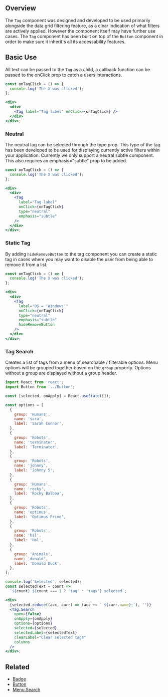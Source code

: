 ## Overview

The `Tag` component was designed and developed to be used primarily alongside the data grid filtering feature, as a clear indication of what filters are actively applied. However the component itself may have further use cases. The `Tag` component has been built on top of the `Button` component in order to make sure it inherit's all its accessability features.

## Basic Use

All text can be passed to the `Tag` as a child, a callback function can be passed to the onClick prop to catch a users interactions.

```jsx
const onTagClick = () => {
  console.log('The X was clicked');
};

<div>
  <div>
    <Tag label="Tag label" onClick={onTagClick} />
  </div>
</div>;
```

### Neutral

The neutral tag can be selected through the type prop. This type of the tag has been developed to be used for displaying currently active filters within your application. Currently we only support a neutral subtle component. This also requires an emphasis="subtle" prop to be added.

```jsx
const onTagClick = () => {
  console.log('The X was clicked');
};

<div>
  <div>
    <Tag
      label="Tag label"
      onClick={onTagClick}
      type="neutral"
      emphasis="subtle"
    />
  </div>
</div>;
```

### Static Tag

By adding `hideRemoveButton` to the tag component you can create a static tag in cases where you may want to disable the user from being able to remove it from a list.

```jsx
const onTagClick = () => {
  console.log('The X was clicked');
};

<div>
  <div>
    <Tag
      label="OS = 'Windows'"
      onClick={onTagClick}
      type="neutral"
      emphasis="subtle"
      hideRemoveButton
    />
  </div>
</div>;
```

### Tag Search

Creates a list of tags from a menu of searchable / filterable options. Menu options will be grouped together based on the `group` property. Options without a group are displayed without a group header.

```jsx
import React from 'react';
import Button from '../Button';

const [selected, onApply] = React.useState([]);

const options = [
  {
    group: 'Humans',
    name: 'sara',
    label: 'Sarah Connor',
  },
  {
    group: 'Robots',
    name: 'terminator',
    label: 'Terminator',
  },
  {
    group: 'Robots',
    name: 'johnny',
    label: 'Johnny 5',
  },
  {
    group: 'Humans',
    name: 'rocky',
    label: 'Rocky Balboa',
  },
  {
    group: 'Robots',
    name: 'optimus',
    label: 'Optimus Prime',
  },
  {
    group: 'Robots',
    name: 'hal',
    label: 'Hal',
  },
  {
    group: 'Animals',
    name: 'donald',
    label: 'Donald Duck',
  },
];

console.log('Selected', selected);
const selectedText = count =>
  `${count} ${count === 1 ? 'tag' : 'tags'} selected`;

<div>
  {selected.reduce((acc, curr) => (acc += ` ${curr.name};`), '')}
  <Tag.Search
    open={false}
    onApply={onApply}
    options={options}
    selected={selected}
    selectedLabel={selectedText}
    clearLabel="Clear selected tags"
    columns
  />
</div>;
```

## Related

- [Badge](#/React%20Components/Badge)
- [Button](#/React%20Components/Button)
- [Menu.Search](#/React%20Components/Menu)
